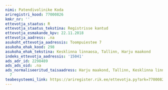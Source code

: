 ```yaml
---
nimi: Patendivolinike Koda
ariregistri_kood: 77000826
kmkr_nr: ''
ettevotja_staatus: R
ettevotja_staatus_tekstina: Registrisse kantud
ettevotja_esmakande_kpv: 22.11.2018
ettevotja_aadress: .na
asukoht_ettevotja_aadressis: Toompuiestee 7
asukoha_ehak_kood: 298
asukoha_ehak_tekstina: Kesklinna linnaosa, Tallinn, Harju maakond
indeks_ettevotja_aadressis: '15041'
ads_adr_id: 2298489
ads_ads_oid: .na
ads_normaliseeritud_taisaadress: Harju maakond, Tallinn, Kesklinna linnaosa, Toompuiestee
  7
teabesysteemi_link: https://ariregister.rik.ee/ettevotja.py?ark=77000826&ref=rekvisiidid
---
```

